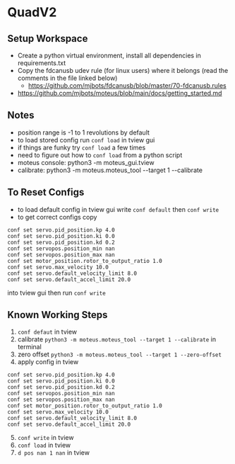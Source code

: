 # QuadV2

## Setup Workspace
- Create a python virtual environment, install all dependencies in requirements.txt
- Copy the fdcanusb udev rule (for linux users) where it belongs (read the comments in the file linked below)
    - https://github.com/mjbots/fdcanusb/blob/master/70-fdcanusb.rules
- https://github.com/mjbots/moteus/blob/main/docs/getting_started.md


## Notes
- position range is -1 to 1 revolutions by default
- to load stored config run `conf load` in tview gui
- if things are funky try `conf load` a few times   
- need to figure out how to `conf load` from a python script
- moteus console: python3 -m moteus_gui.tview
- calibrate: python3 -m moteus.moteus_tool --target 1 --calibrate

## To Reset Configs
- to load default config in tview gui write `conf default` then `conf write`
- to get correct configs copy   
```
conf set servo.pid_position.kp 4.0
conf set servo.pid_position.ki 0.0
conf set servo.pid_position.kd 0.2
conf set servopos.position_min nan
conf set servopos.position_max nan
conf set motor_position.rotor_to_output_ratio 1.0
conf set servo.max_velocity 10.0
conf set servo.default_velocity_limit 8.0
conf set servo.default_accel_limit 20.0
```
into tview gui then run `conf write` 


## Known Working Steps
1. `conf defaut` in tview
2. calibrate `python3 -m moteus.moteus_tool --target 1 --calibrate` in terminal
3. zero offset `python3 -m moteus.moteus_tool --target 1 --zero-offset`
4. apply config in tview 
```
conf set servo.pid_position.kp 4.0
conf set servo.pid_position.ki 0.0
conf set servo.pid_position.kd 0.2
conf set servopos.position_min nan
conf set servopos.position_max nan
conf set motor_position.rotor_to_output_ratio 1.0
conf set servo.max_velocity 10.0
conf set servo.default_velocity_limit 8.0
conf set servo.default_accel_limit 20.0
```
5. `conf write` in tview
6. `conf load` in tview
7. `d pos nan 1 nan` in tview
